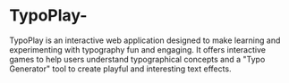 # TypoPlay-
TypoPlay is an interactive web application designed to make learning and experimenting with typography fun and engaging. It offers interactive games to help users understand typographical concepts and a "Typo Generator" tool to create playful and interesting text effects. 
